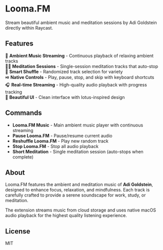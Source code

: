 # Looma.FM

Stream beautiful ambient music and meditation sessions by Adi Goldstein directly within Raycast.

## Features

🎵 **Ambient Music Streaming** - Continuous playback of relaxing ambient tracks  
🧘‍♀️ **Meditation Sessions** - Single-session meditation tracks that auto-stop  
🔀 **Smart Shuffle** - Randomized track selection for variety  
⏯️ **Native Controls** - Play, pause, stop, and skip with keyboard shortcuts  
🎧 **Real-time Streaming** - High-quality audio playback with progress tracking  
🪷 **Beautiful UI** - Clean interface with lotus-inspired design

## Commands

- **Looma.FM Music** - Main ambient music player with continuous streaming
- **Pause Looma.FM** - Pause/resume current audio 
- **Reshuffle Looma.FM** - Play new random track  
- **Stop Looma.FM** - Stop all audio playback
- **Short Meditation** - Single meditation session (auto-stops when complete)

## About

Looma.FM features the ambient and meditation music of **Adi Goldstein**, designed to enhance focus, relaxation, and mindfulness. Each track is carefully crafted to provide a serene soundscape for work, study, or meditation.

The extension streams music from cloud storage and uses native macOS audio playback for the highest quality listening experience.

## License

MIT